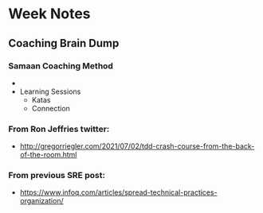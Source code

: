 # Week Notes

## Coaching Brain Dump

### Samaan Coaching Method

- 
- Learning Sessions
  - Katas
  - Connection


### From Ron Jeffries twitter:

- http://gregorriegler.com/2021/07/02/tdd-crash-course-from-the-back-of-the-room.html


### From previous SRE post:

- https://www.infoq.com/articles/spread-technical-practices-organization/
